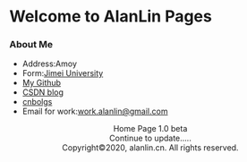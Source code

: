 # Welcome to AlanLin Pages

### About Me


+ Address:Amoy
+ Form:[Jimei University](https://www.jmu.edu.cn/)
+ [My Github](https://github.com/Github-Lsd)
+ [CSDN blog](https://blog.csdn.net/weixin_44429264)
+ [cnbolgs](https://www.cnblogs.com/blogs-lin/)
+ Email for work:<work.alanlin@gmail.com>


<center>Home Page 1.0 beta</center> 
<center>Continue to update.....</center>
  
  
  
  
  
<center> Copyright©2020, alanlin.cn. All rights reserved.</center>
